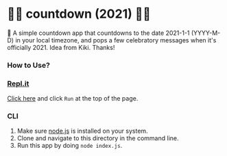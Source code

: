 # 🎉🎉 countdown (2021) 🎉🎉

🎉 A simple countdown app that countdowns to the date 2021-1-1 (YYYY-M-D) in your local timezone, and pops a few celebratory messages when it's officially 2021. Idea from Kiki. Thanks!

### How to Use?

### [Repl.it](https://repl.it/@marcus0007/2021countdown#README.md)

[Click here](https://repl.it/@marcus0007/2021countdown#README.md) and click `Run` at the top of the page.

### CLI

1. Make sure [node.js](https://nodejs.com) is installed on your system.
2. Clone and navigate to this directory in the command line.
3. Run this app by doing `node index.js`.
